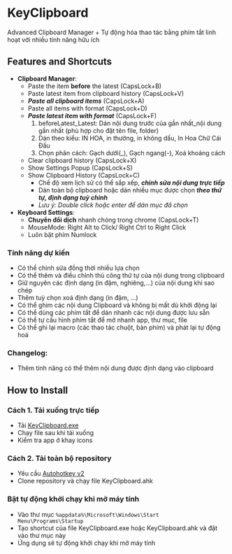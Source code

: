 # KeyClipboard

Advanced Clipboard Manager + Tự động hóa thao tác bằng phím tắt linh hoạt với nhiều tính năng hữu ích

## Features and Shortcuts

- **Clipboard Manager**:
    - Paste the item **before** the latest (CapsLock+B) 
    - Paste latest item from clipboard history (CapsLock+V)
    - ***Paste all clipboard items*** (CapsLock+A)
    - Paste all items with format (CapsLock+D)
    - ***Paste latest item with format*** (CapsLock+F)
        1. beforeLatest_Latest: Dán nội dung trước của gần nhất_nội dung gần nhất 
            (phù hợp cho đặt tên file, folder)
        2. Dán theo kiểu: IN HOA, in thường, in không dấu, In Hoa Chữ Cái Đầu
        3. Chọn phân cách: Gạch dưới(_), Gạch ngang(-), Xoá khoảng cách
    - Clear clipboard history (CapsLock+X)
    - Show Settings Popup (CapsLock+S)
    - Show Clipboard History (CapsLock+C)
        - Chế độ xem lịch sử có thể sắp xếp, ***chỉnh sửa nội dung trực tiếp***
        - Dán toàn bộ clipboard hoặc dán nhiều mục được chọn ***theo thứ tự, định dạng tuỳ chỉnh***
        - *Lưu ý: Double click hoặc enter để dán mục đã chọn*
- **Keyboard Settings**:
    - **Chuyển đổi dịch** nhanh chóng trong chrome (CapsLock+T)
    - MouseMode: Right Alt to Click/ Right Ctrl to Right Click
    - Luôn bật phím Numlock 
 
### Tính năng dự kiến
- Có thể chỉnh sửa đồng thời nhiều lựa chọn
- Có thể thêm và điều chỉnh thủ công thứ tự của nội dung trong clipboard
- Giữ nguyên các định dạng (in đậm, nghiêng,...) của nội dung khi sao chép
- Thêm tuỳ chọn xoá định dạng (in đậm, ...)
- Có thể ghim các nội dung Clipboard và không bị mất dù khởi động lại
- Có thể dùng các phím tắt để dán nhanh các nội dung được lưu sẵn
- Có thể tự cấu hình phím tắt để mở nhanh app, thư mục, file
- Có thể ghi lại macro (các thao tác chuột, bàn phím) và phát lại tự động hoá

### Changelog:
- Thêm tính năng có thể thêm nội dung được định dạng vào clipboard


## How to Install

### Cách 1. Tải xuống trực tiếp

- Tải [KeyClipboard.exe](https://github.com/nvbangg/KeyClipboard/releases/latest)
- Chạy file sau khi tải xuống
- Kiểm tra app ở khay icons
    
### Cách 2. Tải toàn bộ repository

- Yêu cầu [Autohotkey v2](https://www.autohotkey.com)
- Clone repository và chạy file KeyClipboard.ahk

### Bật tự động khởi chạy khi mở máy tính

 - Vào thư mục `%appdata%\Microsoft\Windows\Start Menu\Programs\Startup`
 - Tạo shortcut của file KeyClipboard.exe hoặc KeyClipboard.ahk và đặt vào thư mục này
 - Ứng dụng sẽ tự động khởi chạy khi mở máy tính
